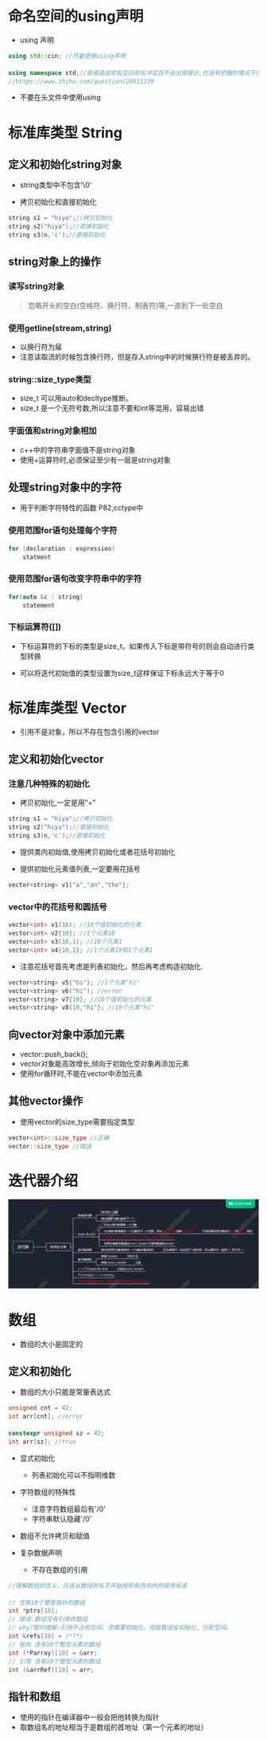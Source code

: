 # 命名空间的using声明
* using 声明
```cpp
using std::cin; //尽量使用using声明

using namespace std;//容易造成命名空间命名冲突且不会出现提示,在没有把握的情况下尽量不要用
//https://www.zhihu.com/question/26911239
```

* 不要在头文件中使用using

# 标准库类型 String
## 定义和初始化string对象
* string类型中不包含'\0'

* 拷贝初始化和直接初始化

```cpp
string s1 = "hiya";//拷贝初始化
string s2("hiya");//直接初始化
string s3(n,'c');//直接初始化
```

## string对象上的操作
### 读写string对象
> 忽略开头的空白(空格符、换行符、制表符)等,一直到下一处空白

### 使用getline(stream,string)
* 以换行符为届
* 注意读取流的时候包含换行符，但是存入string中的时候换行符是被丢弃的。

### string::size_type类型
* size_t 可以用auto和decltype推断。
* size_t 是一个无符号数,所以注意不要和int等混用，容易出错

### 字面值和string对象相加
* c++中的字符串字面值不是string对象
* 使用+运算符时,必须保证至少有一层是string对象

## 处理string对象中的字符
* 用于判断字符特性的函数 P82,cctype中

### 使用范围for语句处理每个字符

```cpp
for (declaration : expression)
    statment
```

### 使用范围for语句改变字符串中的字符

```cpp
for(auto &c : string)
    statement
```

### 下标运算符([])
* 下标运算符的下标的类型是size_t，如果传入下标是带符号的则会自动进行类型转换

* 可以将迭代初始值的类型设置为size_t这样保证下标永远大于等于0


# 标准库类型 Vector

* 引用不是对象，所以不存在包含引用的vector

## 定义和初始化vector

### 注意几种特殊的初始化

* 拷贝初始化,一定是用"="
```cpp
string s1 = "hiya";//拷贝初始化
string s2("hiya");//直接初始化
string s3(n,'c');//直接初始化
```

* 提供类内初始值,使用拷贝初始化或者花括号初始化

* 提供初始化元素值列表,一定要用花括号
```cpp
vector<string> v1{"a","an","the"};
```

### vector中的花括号和圆括号

```cpp
vector<int> v1(10); //10个值初始化的元素
vector<int> v2{10}; //1个元素10
vector<int> v3(10,1); //10个元素1
vector<int> v4{10,1}; //1个元素10和1个元素1
```

* 注意花括号首先考虑是列表初始化，然后再考虑构造初始化.

```cpp
vector<string> v5{"hi"}; //1个元素"hi"
vector<string> v6("hi"); //error
vector<string> v7{10}; //10个值初始化的元素
vector<string> v8{10,"hi"}; //10个元素"hi"
```

## 向vector对象中添加元素
* vector::push_back();
* vector对象能高效增长,倾向于初始化空对象再添加元素
* 使用for循环时,不能在vector中添加元素

## 其他vector操作
* 使用vector的size_type需要指定类型

```cpp
vector<int>::size_type //正确
vector::size_type //错误
```

# 迭代器介绍
![](img/迭代器.png)

# 数组
* 数组的大小是固定的

## 定义和初始化
* 数组的大小只能是常量表达式

```cpp
unsigned cnt = 42;
int arr[cnt]; //error

constexpr unsigned sz = 42;
int arr[sz]; //true
```

* 显式初始化
    - 列表初始化可以不指明维数

* 字符数组的特殊性
    - 注意字符数组最后有'/0'
    - 字符串默认隐藏'/0'

* 数组不允许拷贝和赋值

* 复杂数据声明
    - 不存在数组的引用

```cpp
//理解数组的含义，应该从数组的名字开始按照有内向外的顺序阅读

// 含有10个整型指针的数组
int *ptrs[10]; 
// 错误:数组没有引用的数组
// why?暂时理解:引用不占用空间，但需要初始化，但是数组会初始化，分配空间。
int &refs[10] = /*?*/
// 指向 含有10个整型元素的数组
int (*Parray)[10] = &arr;
// 引用 含有10个整型元素的数组
int (&arrRef)[10] = arr;
```

## 指针和数组
* 使用的指针在编译器中一般会把他转换为指针
* 取数组名的地址相当于是数组的首地址（第一个元素的地址）


